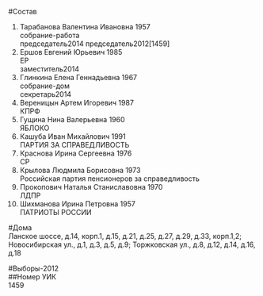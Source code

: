 #Состав  
1. Тарабанова Валентина Ивановна 1957  
    собрание-работа  
    председатель2014 председатель2012[1459]  
2. Ершов Евгений Юрьевич 1985  
    ЕР  
    заместитель2014  
3. Глинкина Елена Геннадьевна 1967  
    собрание-дом  
    секретарь2014  
4. Вереницын Артем Игоревич 1987  
    КПРФ  
5. Гущина Нина Валерьевна 1960  
    ЯБЛОКО  
6. Кашуба Иван Михайлович 1991  
    ПАРТИЯ ЗА СПРАВЕДЛИВОСТЬ  
7. Краснова Ирина Сергеевна 1976  
    СР  
8. Крылова Людмила Борисовна 1973  
    Российская партия пенсионеров за справедливость  
9. Прокопович Наталья Станиславовна 1970  
    ЛДПР  
10. Шихманова Ирина Петровна 1957  
    ПАТРИОТЫ РОССИИ  

#Дома  
Ланское шоссе, д.14, корп.1, д.15, д.21, д.25, д.27, д.29, д.33, корп.1,2;  Новосибирская ул., д.1, д.3, д.5, д.9;  Торжковская ул., д.8, д.12, д.14, д.16, д.18  
  
#Выборы-2012  
##Номер УИК  
1459  
